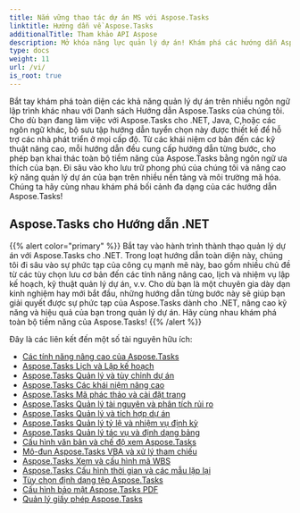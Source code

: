 ```yaml
---
title: Nắm vững thao tác dự án MS với Aspose.Tasks
linktitle: Hướng dẫn về Aspose.Tasks
additionalTitle: Tham khảo API Aspose
description: Mở khóa năng lực quản lý dự án! Khám phá các hướng dẫn Aspose.Tasks dành cho .NET, Java, C++, v.v. Nâng cao kỹ năng của bạn qua nhiều ngôn ngữ một cách dễ dàng.
type: docs
weight: 11
url: /vi/
is_root: true
---
```


Bắt tay khám phá toàn diện các khả năng quản lý dự án trên nhiều ngôn ngữ lập trình khác nhau với Danh sách Hướng dẫn Aspose.Tasks của chúng tôi. Cho dù bạn đang làm việc với Aspose.Tasks cho .NET, Java, C,hoặc các ngôn ngữ khác, bộ sưu tập hướng dẫn tuyển chọn này được thiết kế để hỗ trợ các nhà phát triển ở mọi cấp độ. Từ các khái niệm cơ bản đến các kỹ thuật nâng cao, mỗi hướng dẫn đều cung cấp hướng dẫn từng bước, cho phép bạn khai thác toàn bộ tiềm năng của Aspose.Tasks bằng ngôn ngữ ưa thích của bạn. Đi sâu vào kho lưu trữ phong phú của chúng tôi và nâng cao kỹ năng quản lý dự án của bạn trên nhiều nền tảng và môi trường mã hóa. Chúng ta hãy cùng nhau khám phá bối cảnh đa dạng của các hướng dẫn Aspose.Tasks!

## Aspose.Tasks cho Hướng dẫn .NET
{{% alert color="primary" %}}
Bắt tay vào hành trình thành thạo quản lý dự án với Aspose.Tasks cho .NET. Trong loạt hướng dẫn toàn diện này, chúng tôi đi sâu vào sự phức tạp của công cụ mạnh mẽ này, bao gồm nhiều chủ đề từ các tùy chọn lưu cơ bản đến các tính năng nâng cao, lịch và nhiệm vụ lập kế hoạch, kỹ thuật quản lý dự án, v.v. Cho dù bạn là một chuyên gia dày dạn kinh nghiệm hay mới bắt đầu, những hướng dẫn từng bước này sẽ giúp bạn giải quyết được sự phức tạp của Aspose.Tasks dành cho .NET, nâng cao kỹ năng và hiệu quả của bạn trong quản lý dự án. Hãy cùng nhau khám phá toàn bộ tiềm năng của Aspose.Tasks!
{{% /alert %}}

Đây là các liên kết đến một số tài nguyên hữu ích:
 
- [Các tính năng nâng cao của Aspose.Tasks](./net/advanced-features/)
- [Aspose.Tasks Lịch và Lập kế hoạch](./net/calendar-scheduling/)
- [Aspose.Tasks Quản lý và tùy chỉnh dự án](./net/tasks-project-management/)
- [Aspose.Tasks Các khái niệm nâng cao](./net/advanced-concepts/)
- [Aspose.Tasks Mã phác thảo và cài đặt trang](./net/outline-code-page-settings/)
- [Aspose.Tasks Quản lý tài nguyên và phân tích rủi ro](./net/resource-risk-analysis/)
- [Aspose.Tasks Quản lý và tích hợp dự án](./net/project-management-integration/)
- [Aspose.Tasks Quản lý tỷ lệ và nhiệm vụ định kỳ](./net/rate-recurring-tasks/)
- [Aspose.Tasks Quản lý tác vụ và định dạng bảng](./net/task-table-management/)
- [Cấu hình văn bản và chế độ xem Aspose.Tasks](./net/text-view-configuration/)
- [Mô-đun Aspose.Tasks VBA và xử lý tham chiếu](./net/vba-module-reference/)
- [Aspose.Tasks Xem và cấu hình mã WBS](./net/view-wbs-code-configuration/)
- [Aspose.Tasks Cấu hình thời gian và các mẫu lặp lại](./net/time-recurrence-configuration/)
- [Tùy chọn định dạng tệp Aspose.Tasks](./net/file-format-options/)
- [Cấu hình bảo mật Aspose.Tasks PDF](./net/pdf-security-configuration/)
- [Quản lý giấy phép Aspose.Tasks](./net/license-management/)
